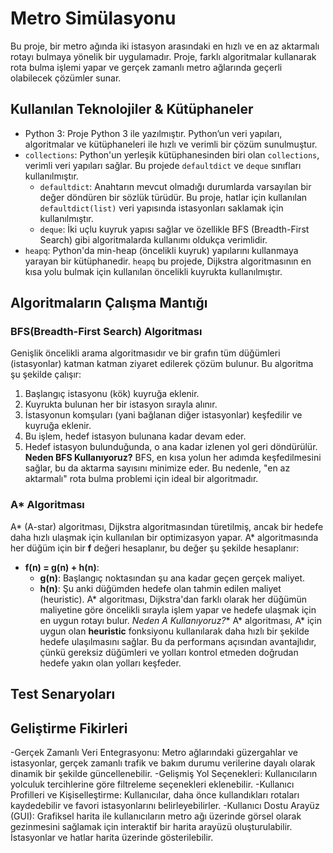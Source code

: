 # Metro Simülasyonu
Bu proje, bir metro ağında iki istasyon arasındaki en hızlı ve en az aktarmalı rotayı bulmaya yönelik bir uygulamadır. Proje, farklı algoritmalar kullanarak rota bulma işlemi yapar ve gerçek zamanlı metro ağlarında geçerli olabilecek çözümler sunar.

## Kullanılan Teknolojiler & Kütüphaneler

- Python 3: Proje Python 3 ile yazılmıştır. Python’un veri yapıları, algoritmalar ve kütüphaneleri ile hızlı ve verimli bir çözüm sunulmuştur.
- `collections`: Python'un yerleşik kütüphanesinden biri olan `collections`, verimli veri yapıları sağlar. Bu projede `defaultdict` ve `deque` sınıfları kullanılmıştır.
  - `defaultdict`: Anahtarın mevcut olmadığı durumlarda varsayılan bir değer döndüren bir sözlük türüdür. Bu proje, hatlar için kullanılan `defaultdict(list)` veri yapısında istasyonları saklamak için kullanılmıştır.
  - `deque`: İki uçlu kuyruk yapısı sağlar ve özellikle BFS (Breadth-First Search) gibi algoritmalarda kullanımı oldukça verimlidir.
- `heapq`: Python'da min-heap (öncelikli kuyruk) yapılarını kullanmaya yarayan bir kütüphanedir. `heapq` bu projede, Dijkstra algoritmasının en kısa yolu bulmak için kullanılan öncelikli kuyrukta kullanılmıştır.

## Algoritmaların Çalışma Mantığı
### BFS(Breadth-First Search) Algoritması
Genişlik öncelikli arama algoritmasıdır ve bir grafın tüm düğümleri (istasyonlar) katman katman ziyaret edilerek çözüm bulunur. Bu algoritma şu şekilde çalışır:
1. Başlangıç istasyonu (kök) kuyruğa eklenir.
2. Kuyrukta bulunan her bir istasyon sırayla alınır.
3. İstasyonun komşuları (yani bağlanan diğer istasyonlar) keşfedilir ve kuyruğa eklenir.
4. Bu işlem, hedef istasyon bulunana kadar devam eder.
5. Hedef istasyon bulunduğunda, o ana kadar izlenen yol geri döndürülür.
 **Neden BFS Kullanıyoruz?**
BFS, en kısa yolun her adımda keşfedilmesini sağlar, bu da aktarma sayısını minimize eder. Bu nedenle, "en az aktarmalı" rota bulma problemi için ideal bir algoritmadır.


### A* Algoritması
A* (A-star) algoritması, Dijkstra algoritmasından türetilmiş, ancak bir hedefe daha hızlı ulaşmak için kullanılan bir optimizasyon yapar. A* algoritmasında her düğüm için bir **f** değeri hesaplanır, bu değer şu şekilde hesaplanır:
- **f(n) = g(n) + h(n)**:
  - **g(n)**: Başlangıç noktasından şu ana kadar geçen gerçek maliyet.
  - **h(n)**: Şu anki düğümden hedefe olan tahmin edilen maliyet (heuristic).
A* algoritması, Dijkstra'dan farklı olarak her düğümün maliyetine göre öncelikli sırayla işlem yapar ve hedefe ulaşmak için en uygun rotayı bulur.
 **Neden A* Kullanıyoruz?**
A* algoritması, A* için uygun olan **heuristic** fonksiyonu kullanılarak daha hızlı bir şekilde hedefe ulaşılmasını sağlar. Bu da performans açısından avantajlıdır, çünkü gereksiz düğümleri ve yolları kontrol etmeden doğrudan hedefe yakın olan yolları keşfeder.

## Test Senaryoları


## Geliştirme Fikirleri
-Gerçek Zamanlı Veri Entegrasyonu: Metro ağlarındaki güzergahlar ve istasyonlar, gerçek zamanlı trafik ve bakım durumu verilerine dayalı olarak dinamik bir şekilde güncellenebilir. 
-Gelişmiş Yol Seçenekleri: Kullanıcıların yolculuk tercihlerine göre filtreleme seçenekleri eklenebilir.
-Kullanıcı Profilleri ve Kişiselleştirme: Kullanıcılar, daha önce kullandıkları rotaları kaydedebilir ve favori istasyonlarını belirleyebilirler.
-Kullanıcı Dostu Arayüz (GUI): Grafiksel harita ile kullanıcıların metro ağı üzerinde görsel olarak gezinmesini sağlamak için interaktif bir harita arayüzü oluşturulabilir. İstasyonlar ve hatlar harita üzerinde gösterilebilir.
